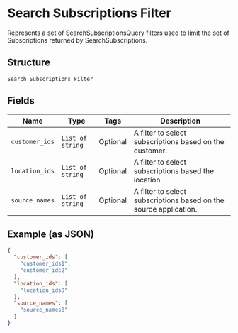 
# Search Subscriptions Filter

Represents a set of SearchSubscriptionsQuery filters used to limit the set of Subscriptions returned by SearchSubscriptions.

## Structure

`Search Subscriptions Filter`

## Fields

| Name | Type | Tags | Description |
|  --- | --- | --- | --- |
| `customer_ids` | `List of string` | Optional | A filter to select subscriptions based on the customer. |
| `location_ids` | `List of string` | Optional | A filter to select subscriptions based the location. |
| `source_names` | `List of string` | Optional | A filter to select subscriptions based on the source application. |

## Example (as JSON)

```json
{
  "customer_ids": [
    "customer_ids1",
    "customer_ids2"
  ],
  "location_ids": [
    "location_ids0"
  ],
  "source_names": [
    "source_names8"
  ]
}
```

